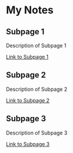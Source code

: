 # My Notes

## Subpage 1
Description of Subpage 1

[Link to Subpage 1](/docker.md)

## Subpage 2
Description of Subpage 2

[Link to Subpage 2](/subpage2.md)

## Subpage 3
Description of Subpage 3

[Link to Subpage 3](/subpage3.md)
